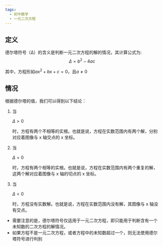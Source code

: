 ```yaml
---
tags:
  - 初中数学
  - 一元二次方程
---
```

## 定义
德尔塔符号（Δ）的含义是判断一元二次方程的解的情况，其计算公式为:
$$Δ = b^2 - 4ac$$

其中，方程形如$ax^2 + bx + c = 0$，且$a \neq 0$

## 情况
根据德尔塔的值，我们可以得到以下结论：

1. 当
    
    $Δ > 0$
    
    时，方程有两个不相等的实根。也就是说，方程在实数范围内有两个解，分别对应着图像与 x 轴交点的 x 坐标。
2. 当
    
    $Δ = 0$
    
    时，方程有两个相等的实根。也就是说，方程在实数范围内有两个重复的解，这两个解对应着图像与 x 轴的切点的 x 坐标。
3. 当
    
    $Δ < 0$
    
    时，方程没有实数解。也就是说，方程在实数范围内没有解，其图像与 x 轴没有交点。

- 需要注意的是，德尔塔符号仅适用于一元二次方程，即只能用于判断含有一个未知数的二次方程的解情况。
- 如果方程不是一元二次方程，或者方程中的未知数超过一个，则无法使用德尔塔符号进行判别

